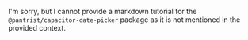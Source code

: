 I'm sorry, but I cannot provide a markdown tutorial for the `@pantrist/capacitor-date-picker` package as it is not mentioned in the provided context.